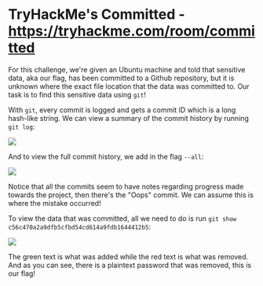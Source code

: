 # TryHackMe's Committed - https://tryhackme.com/room/committed

For this challenge, we're given an Ubuntu machine and told that sensitive data, aka our flag, has been committed to a Github repository, but it is unknown where the exact file location that the data was committed to. Our task is to find this sensitive data using `git`!

With `git`, every commit is logged and gets a commit ID which is a long hash-like string. We can view a summary of the commit history by running `git log`:

![](https://i.imgur.com/Ei2piSM.png)

And to view the full commit history, we add in the flag `--all`:

![](https://i.imgur.com/3BSegOK.png)

Notice that all the commits seem to have notes regarding progress made towards the project, then there's the "Oops" commit. We can assume this is where the mistake occurred!

To view the data that was committed, all we need to do is run `git show c56c470a2a9dfb5cfbd54cd614a9fdb1644412b5`:

![](https://i.imgur.com/ZsxXlUn.png)

The green text is what was added while the red text is what was removed. And as you can see, there is a plaintext password that was removed, this is our flag!
